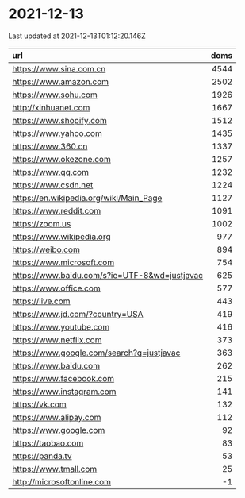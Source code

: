 # 2021-12-13

<!-- BEGIN -->
Last updated at 2021-12-13T01:12:20.146Z

url | doms
:- | -:
https://www.sina.com.cn | 4544
https://www.amazon.com | 2502
https://www.sohu.com | 1926
http://xinhuanet.com | 1667
https://www.shopify.com | 1512
https://www.yahoo.com | 1435
https://www.360.cn | 1337
https://www.okezone.com | 1257
https://www.qq.com | 1232
https://www.csdn.net | 1224
https://en.wikipedia.org/wiki/Main_Page | 1127
https://www.reddit.com | 1091
https://zoom.us | 1002
https://www.wikipedia.org | 977
https://weibo.com | 894
https://www.microsoft.com | 754
https://www.baidu.com/s?ie=UTF-8&wd=justjavac | 625
https://www.office.com | 577
https://live.com | 443
https://www.jd.com/?country=USA | 419
https://www.youtube.com | 416
https://www.netflix.com | 373
https://www.google.com/search?q=justjavac | 363
https://www.baidu.com | 262
https://www.facebook.com | 215
https://www.instagram.com | 141
https://vk.com | 132
https://www.alipay.com | 112
https://www.google.com | 92
https://taobao.com | 83
https://panda.tv | 53
https://www.tmall.com | 25
http://microsoftonline.com | -1
<!-- END -->
